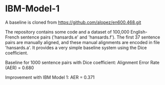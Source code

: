 # IBM-Model-1

A baseline is cloned from https://github.com/alopez/en600.468.git

The repository contains some code and a dataset of 100,000 English-French sentence pairs ('hansards.e' and 'hansards.f'). The first 37 sentence pairs are manually aligned, and these manual alignments are encoded in file 'hansards.a'. It provides a very simple baseline system using the Dice coefficient.

Baseline for 1000 sentence pairs with Dice coefficient:
Alignment Error Rate (AER) = 0.680


Improvement with IBM Model 1:
AER = 0.371

